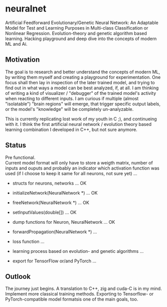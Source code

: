 # neuralnet

Artificial Feedforward Evolutionary/Genetic Neural Network: An Adaptable Model for Test and Learning Purposes in Multi-class Classification or Nonlinear Regression. Evolution-theory and genetic algorithm based learning. Hacking playground and deep dive into the concepts of modern ML and Ai.

## Motivation
The goal is to research and better understand the concepts of modern ML, by writing them myself and creating a playground for experimentation. One focus shall then lay in inspection of the later trained model, and trying to find out in what ways a model can be best analyzed, if, at all. I am thinking of writing a kind of visualizer / "debugger" of the trained model's activity when reacting to different inputs. I am curious if multiple (almost "isolatable") "brain regions" will emerge, that trigger specific output labels, or the model's "knowledge" will be completely un-analyzable.  

This is currently replicating lost work of my youth in C ;), and continueing with it. I think the first artificial neural network / evolution theory based learning combination I developed in C++, but not sure anymore.

## Status
Pre functional.  
Current model format will only have to store a weigth matrix, number of inputs and ouputs and probably an indicator which activation function was used (if I choose to keep it same for all neurons, not sure yet) ... 

 - structs for neurons, networks ... OK
 - initializeNetwork(NeuralNetwork *) ... OK
 - freeNetwork(NeuralNetwork *) ... OK
 - setInputValues(double[]) ... OK
 - dump functions for Neuron, NeuralNetwork ... OK

 - forwardPropagation(NeuralNetwork *) ...
 - loss function ...

 - learning process based on evolution- and genetic algorithms ...
 - export for TensorFlow or/and PyTorch ...

## Outlook

The journey just begins. A translation to C++, zig and cuda-C is in my mind. Implement more classical training methods. Exporting to Tensorflow- or PyTorch-compatible model formatsis one of the main goals, too.
